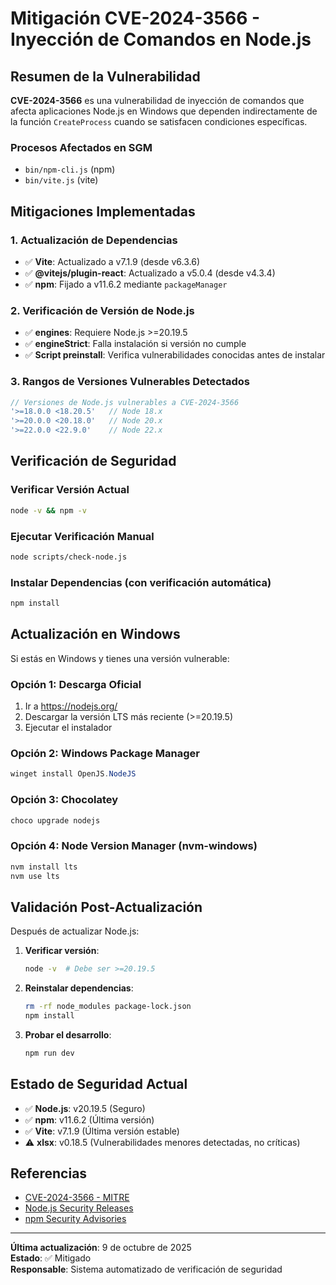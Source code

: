 # Mitigación CVE-2024-3566 - Inyección de Comandos en Node.js

## Resumen de la Vulnerabilidad

**CVE-2024-3566** es una vulnerabilidad de inyección de comandos que afecta aplicaciones Node.js en Windows que dependen indirectamente de la función `CreateProcess` cuando se satisfacen condiciones específicas.

### Procesos Afectados en SGM
- `bin/npm-cli.js` (npm)
- `bin/vite.js` (vite)

## Mitigaciones Implementadas

### 1. Actualización de Dependencias
- ✅ **Vite**: Actualizado a v7.1.9 (desde v6.3.6)
- ✅ **@vitejs/plugin-react**: Actualizado a v5.0.4 (desde v4.3.4)
- ✅ **npm**: Fijado a v11.6.2 mediante `packageManager`

### 2. Verificación de Versión de Node.js
- ✅ **engines**: Requiere Node.js >=20.19.5
- ✅ **engineStrict**: Falla instalación si versión no cumple
- ✅ **Script preinstall**: Verifica vulnerabilidades conocidas antes de instalar

### 3. Rangos de Versiones Vulnerables Detectados
```javascript
// Versiones de Node.js vulnerables a CVE-2024-3566
'>=18.0.0 <18.20.5'   // Node 18.x
'>=20.0.0 <20.18.0'   // Node 20.x  
'>=22.0.0 <22.9.0'    // Node 22.x
```

## Verificación de Seguridad

### Verificar Versión Actual
```bash
node -v && npm -v
```

### Ejecutar Verificación Manual
```bash
node scripts/check-node.js
```

### Instalar Dependencias (con verificación automática)
```bash
npm install
```

## Actualización en Windows

Si estás en Windows y tienes una versión vulnerable:

### Opción 1: Descarga Oficial
1. Ir a https://nodejs.org/
2. Descargar la versión LTS más reciente (>=20.19.5)
3. Ejecutar el instalador

### Opción 2: Windows Package Manager
```powershell
winget install OpenJS.NodeJS
```

### Opción 3: Chocolatey
```powershell
choco upgrade nodejs
```

### Opción 4: Node Version Manager (nvm-windows)
```cmd
nvm install lts
nvm use lts
```

## Validación Post-Actualización

Después de actualizar Node.js:

1. **Verificar versión**:
   ```bash
   node -v  # Debe ser >=20.19.5
   ```

2. **Reinstalar dependencias**:
   ```bash
   rm -rf node_modules package-lock.json
   npm install
   ```

3. **Probar el desarrollo**:
   ```bash
   npm run dev
   ```

## Estado de Seguridad Actual

- ✅ **Node.js**: v20.19.5 (Seguro)
- ✅ **npm**: v11.6.2 (Última versión)
- ✅ **Vite**: v7.1.9 (Última versión estable)
- ⚠️ **xlsx**: v0.18.5 (Vulnerabilidades menores detectadas, no críticas)

## Referencias

- [CVE-2024-3566 - MITRE](https://cve.mitre.org/cgi-bin/cvename.cgi?name=CVE-2024-3566)
- [Node.js Security Releases](https://nodejs.org/en/blog/vulnerability/)
- [npm Security Advisories](https://github.com/advisories)

---

**Última actualización**: 9 de octubre de 2025  
**Estado**: ✅ Mitigado  
**Responsable**: Sistema automatizado de verificación de seguridad